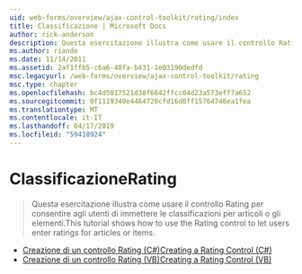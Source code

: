```yaml
---
uid: web-forms/overview/ajax-control-toolkit/rating/index
title: Classificazione | Microsoft Docs
author: rick-anderson
description: Questa esercitazione illustra come usare il controllo Rating per consentire agli utenti di immettere le classificazioni per articoli o gli elementi.
ms.author: riande
ms.date: 11/14/2011
ms.assetid: 2af1ffb5-c6a6-40fa-b431-1e03190dedfd
msc.legacyurl: /web-forms/overview/ajax-control-toolkit/rating
msc.type: chapter
ms.openlocfilehash: bc4d5017521d38f6642ffcc04d23a573eff7a652
ms.sourcegitcommit: 0f1119340e4464720cfd16d0ff15764746ea1fea
ms.translationtype: MT
ms.contentlocale: it-IT
ms.lasthandoff: 04/17/2019
ms.locfileid: "59418924"
---
```

# <a name="rating"></a><span data-ttu-id="43a81-103">Classificazione</span><span class="sxs-lookup"><span data-stu-id="43a81-103">Rating</span></span>

> <span data-ttu-id="43a81-104">Questa esercitazione illustra come usare il controllo Rating per consentire agli utenti di immettere le classificazioni per articoli o gli elementi.</span><span class="sxs-lookup"><span data-stu-id="43a81-104">This tutorial shows how to use the Rating control to let users enter ratings for articles or items.</span></span>


- [<span data-ttu-id="43a81-105">Creazione di un controllo Rating (C#)</span><span class="sxs-lookup"><span data-stu-id="43a81-105">Creating a Rating Control (C#)</span></span>](creating-a-rating-control-cs.md)
- [<span data-ttu-id="43a81-106">Creazione di un controllo Rating (VB)</span><span class="sxs-lookup"><span data-stu-id="43a81-106">Creating a Rating Control (VB)</span></span>](creating-a-rating-control-vb.md)
